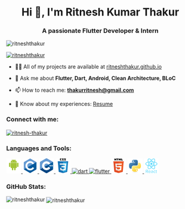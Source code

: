 <h1 align="center">Hi 👋, I'm Ritnesh Kumar Thakur</h1>
<h3 align="center">A passionate Flutter Developer & Intern</h3>

<p align="left"> <img src="https://komarev.com/ghpvc/?username=ritneshthakur&label=Profile%20views&color=0e75b6&style=flat" alt="ritneshthakur" /> </p>

<p align="left"> <a href="https://github.com/ryo-ma/github-profile-trophy"><img src="https://github-profile-trophy.vercel.app/?username=ritneshthakur" alt="ritneshthakur" /></a> </p>

- 👨‍💻 All of my projects are available at [ritneshthakur.github.io](ritneshthakur.github.io)

- 💬 Ask me about **Flutter, Dart, Android, Clean Architecture, BLoC**

- 📫 How to reach me: **thakurritnesh@gmail.com**

- 📄 Know about my experiences: [Resume](https://drive.google.com/file/d/1SpJYwWsiPj2v_v-2bAuGhiOK9LbkXjHw/view)

<h3 align="left">Connect with me:</h3>
<p align="left">
  <a href="https://linkedin.com/in/ritnesh-thakur" target="blank"><img align="center" src="https://raw.githubusercontent.com/rahuldkjain/github-profile-readme-generator/master/src/images/icons/Social/linked-in-alt.svg" alt="ritnesh-thakur" height="30" width="40" /></a>
</p>

<h3 align="left">Languages and Tools:</h3>
<p align="left">
  <a href="https://developer.android.com" target="_blank" rel="noreferrer"> <img src="https://raw.githubusercontent.com/devicons/devicon/master/icons/android/android-original-wordmark.svg" alt="android" width="40" height="40"/> </a>
  <a href="https://www.cprogramming.com/" target="_blank" rel="noreferrer"> <img src="https://raw.githubusercontent.com/devicons/devicon/master/icons/c/c-original.svg" alt="c" width="40" height="40"/> </a>
  <a href="https://www.w3schools.com/cpp/" target="_blank" rel="noreferrer"> <img src="https://raw.githubusercontent.com/devicons/devicon/master/icons/cplusplus/cplusplus-original.svg" alt="cplusplus" width="40" height="40"/> </a>
  <a href="https://www.w3schools.com/css/" target="_blank" rel="noreferrer"> <img src="https://raw.githubusercontent.com/devicons/devicon/master/icons/css3/css3-original-wordmark.svg" alt="css3" width="40" height="40"/> </a>
  <a href="https://dart.dev" target="_blank" rel="noreferrer"> <img src="https://www.vectorlogo.zone/logos/dartlang/dartlang-icon.svg" alt="dart" width="40" height="40"/> </a>
  <a href="https://flutter.dev" target="_blank" rel="noreferrer"> <img src="https://www.vectorlogo.zone/logos/flutterio/flutterio-icon.svg" alt="flutter" width="40" height="40"/> </a>
  <a href="https://www.w3.org/html/" target="_blank" rel="noreferrer"> <img src="https://raw.githubusercontent.com/devicons/devicon/master/icons/html5/html5-original-wordmark.svg" alt="html5" width="40" height="40"/> </a>
  <a href="https://python.org" target="_blank" rel="noreferrer"> <img src="https://raw.githubusercontent.com/devicons/devicon/master/icons/python/python-original.svg" alt="python" width="40" height="40"/> </a>
  <a href="https://reactjs.org/" target="_blank" rel="noreferrer"> <img src="https://raw.githubusercontent.com/devicons/devicon/master/icons/react/react-original-wordmark.svg" alt="react" width="40" height="40"/> </a>
</p>



<h3 align="left">GitHub Stats:</h3>
<p><img align="left" src="https://github-readme-stats.vercel.app/api/top-langs?username=ritneshthakur&show_icons=true&locale=en&layout=compact" alt="ritneshthakur" /></p>

<p>&nbsp;<img align="center" src="https://github-readme-stats.vercel.app/api?username=ritneshthakur&show_icons=true&locale=en" alt="ritneshthakur" /></p>
